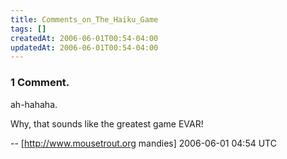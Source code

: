 ```yaml
---
title: Comments_on_The_Haiku_Game
tags: []
createdAt: 2006-06-01T00:54-04:00
updatedAt: 2006-06-01T00:54-04:00
---
```


### 1 Comment.
ah-hahaha.

Why, that sounds like the greatest game EVAR!

-- [http://www.mousetrout.org mandies] 2006-06-01 04:54 UTC


